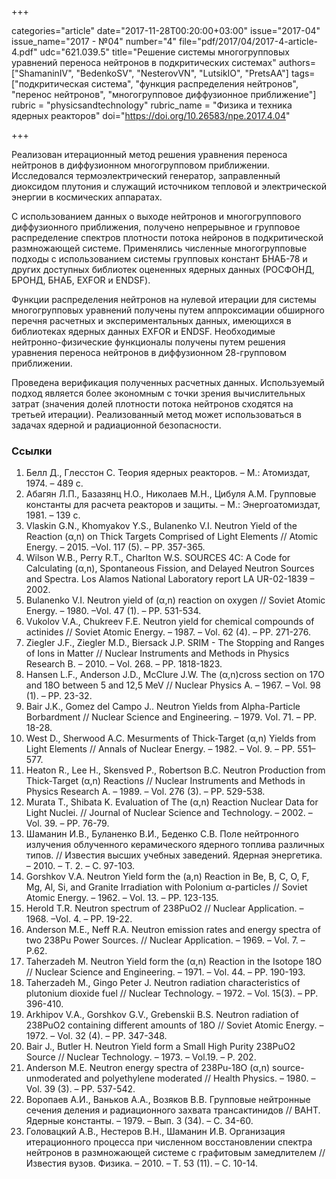 +++

categories="article"
date="2017-11-28T00:20:00+03:00"
issue="2017-04"
issue_name="2017 - №04"
number="4"
file="pdf/2017/04/2017-4-article-4.pdf"
udc="621.039.5"
title="Решение системы многогрупповых уравнений переноса нейтронов в подкритических системах"
authors=["ShamaninIV", "BedenkoSV", "NesterovVN", "LutsikIO", "PretsAA"]
tags=["подкритическая система", "функция распределения нейтронов", "перенос нейтронов", "многогрупповое диффузионное приближение"]
rubric = "physicsandtechnology"
rubric_name = "Физика и техника ядерных реакторов"
doi="https://doi.org/10.26583/npe.2017.4.04"

+++

Реализован итерационный метод решения уравнения переноса нейтронов в диффузионном многогрупповом приближении. Исследовался термоэлектрический генератор, заправленный диоксидом плутония и служащий источником тепловой и электрической энергии в космических аппаратах.

С использованием данных о выходе нейтронов и многогруппового диффузионного приближения, получено непрерывное и групповое распределение спектров плотности потока нейронов в подкритической размножающей системе. Применялись численные многогрупповые подходы с использованием системы групповых констант БНАБ-78 и других доступных библиотек оцененных ядерных данных (РОСФОНД, БРОНД, БНАБ, EXFOR и ENDSF).

Функции распределения нейтронов на нулевой итерации для системы многогрупповых уравнений получены путем аппроксимации обширного перечня расчетных и экспериментальных данных, имеющихся в библиотеках ядерных данных EXFOR и ENDSF. Необходимые нейтронно-физические функционалы получены путем решения уравнения переноса нейтронов в диффузионном 28-групповом приближении.

Проведена верификация полученных расчетных данных. Используемый подход является более экономным с точки зрения вычислительных затрат (значения долей плотности потока нейтронов сходятся на третьей итерации). Реализованный метод может использоваться в задачах ядерной и радиационной безопасности.


### Ссылки

1. Белл Д., Глесстон С. Теория ядерных реакторов. – М.: Атомиздат, 1974. – 489 с.
2. Абагян Л.П., Базазянц Н.О., Николаев М.Н., Цибуля А.М. Групповые константы для расчета реакторов и защиты. – М.: Энергоатомиздат, 1981. – 139 с.
3. Vlaskin G.N., Khomyakov Y.S., Bulanenko V.I. Neutron Yield of the Reaction (α,n) on Thick Targets Comprised of Light Elements // Atomic Energy. – 2015. –Vol. 117 (5). – PP. 357-365.
4. Wilson W.B., Perry R.T., Charlton W.S. SOURCES 4С: A Сode for Calculating (α,n), Spontaneous Fission, and Delayed Neutron Sources and Spectra. Los Alamos National Laboratory report LA UR-02-1839 – 2002.
5. Bulanenko V.I. Neutron yield of (α,n) reaction on oxygen // Soviet Atomic Energy. – 1980. –Vol. 47 (1). – PP. 531-534.
6. Vukolov V.A., Chukreev F.E. Neutron yield for chemical compounds of actinides // Soviet Atomic Energy. – 1987. – Vol. 62 (4). – PP. 271-276.
7. Ziegler J.F., Ziegler M.D., Biersack J.P. SRIM - The Stopping and Ranges of Ions in Matter // Nuclear Instruments and Methods in Physics Research B. – 2010. – Vol. 268. – PP. 1818-1823.
8. Hansen L.F., Anderson J.D., McClure J.W. The (α,n)cross section on 17O and 18O between 5 and 12,5 MeV // Nuclear Physics A. – 1967. – Vol. 98 (1). – PP. 23-32.
9. Bair J.K., Gomez del Campo J.. Neutron Yields from Alpha-Particle Borbardment // Nuclear Science and Engineering. – 1979. Vol. 71. – PP. 18-28.
10. West D., Sherwood A.C. Mesurments of Thick-Target (α,n) Yields from Light Elements // Annals of Nuclear Energy. – 1982. – Vol. 9. – PP. 551–577.
11. Heaton R., Lee H., Skensved P., Robertson B.C. Neutron Production from Thick-Target (α,n) Reactions // Nuclear Instruments and Methods in Physics Research A. – 1989. – Vol. 276 (3). – PP. 529-538.
12. Murata T., Shibata K. Evaluation of The (α,n) Reaction Nuclear Data for Light Nuclei. // Journal of Nuclear Science and Technology. – 2002. – Vol. 39. – PP. 76-79.
13. Шаманин И.В., Буланенко В.И., Беденко С.В. Поле нейтронного излучения облученного керамического ядерного топлива различных типов. // Известия высших учебных заведений. Ядерная энергетика. – 2010. – Т. 2. – С. 97-103.
14. Gorshkov V.A. Neutron Yield form the (a,n) Reaction in Be, B, C, O, F, Mg, Al, Si, and Granite Irradiation with Polonium α-particles // Soviet Atomic Energy. – 1962. – Vol. 13. – PP. 123-135.
15. Herold T.R. Neutron spectrum of 238PuO2 // Nuclear Application. – 1968. –Vol. 4. – PP. 19-22.
16. Anderson М.E., Neff R.A. Neutron emission rates and energy spectra of two 238Pu Power Sources. // Nuclear Application. – 1969. – Vol. 7. – P.62.
17. Taherzadeh M. Neutron Yield form the (α,n) Reaction in the Isotope 18O // Nuclear Science and Engineering. – 1971. – Vol. 44. – PP. 190-193.
18. Taherzadeh M., Gingo Peter J. Neutron radiation characteristics of plutonium dioxide fuel // Nuclear Technology. – 1972. – Vol. 15(3). – PP. 396-410.
19. Arkhipov V.A., Gorshkov G.V., Grebenskii B.S. Neutron radiation of 238PuO2 containing different amounts of 18O // Soviet Atomic Energy. – 1972. – Vol. 32 (4). – PP. 347-348.
20. Bair J., Butler H. Neutron Yield form a Small High Purity 238PuO2 Source // Nuclear Technology. – 1973. – Vol.19. – P. 202.
21. Anderson M.E. Neutron energy spectra of 238Pu-18O (α,n) source-unmoderated and polyethylene moderated // Health Physics. – 1980. – Vol. 39 (3). – PP. 537-542.
22. Воропаев А.И., Ваньков А.А., Возяков В.В. Групповые нейтронные сечения деления и радиационного захвата трансактинидов // ВАНТ. Ядерные константы. – 1979. – Вып. 3 (34). – С. 34-60.
23. Головацкий А.В., Нестеров В.Н., Шаманин И.В. Организация итерационного процесса при численном восстановлении спектра нейтронов в размножающей системе с графитовым замедлителем // Известия вузов. Физика. – 2010. – Т. 53 (11). – С. 10-14.